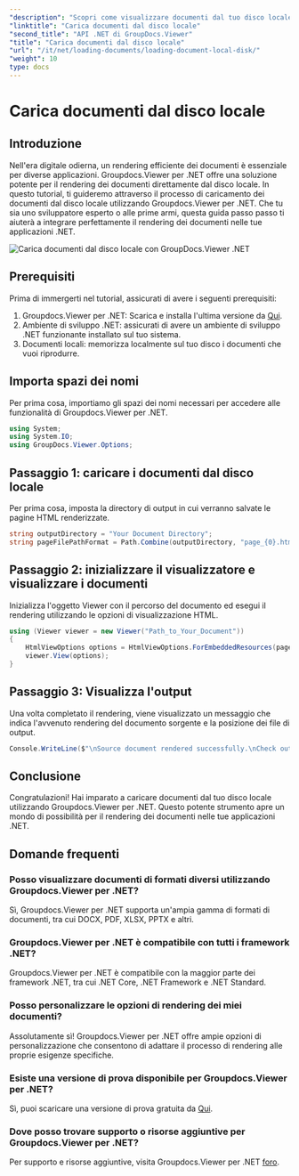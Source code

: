 ```yaml
---
"description": "Scopri come visualizzare documenti dal tuo disco locale in modo fluido utilizzando Groupdocs.Viewer per .NET. Migliora le tue applicazioni .NET con un'elaborazione efficiente dei documenti."
"linktitle": "Carica documenti dal disco locale"
"second_title": "API .NET di GroupDocs.Viewer"
"title": "Carica documenti dal disco locale"
"url": "/it/net/loading-documents/loading-document-local-disk/"
"weight": 10
type: docs
---
```

# Carica documenti dal disco locale

## Introduzione
Nell'era digitale odierna, un rendering efficiente dei documenti è essenziale per diverse applicazioni. Groupdocs.Viewer per .NET offre una soluzione potente per il rendering dei documenti direttamente dal disco locale. In questo tutorial, ti guideremo attraverso il processo di caricamento dei documenti dal disco locale utilizzando Groupdocs.Viewer per .NET. Che tu sia uno sviluppatore esperto o alle prime armi, questa guida passo passo ti aiuterà a integrare perfettamente il rendering dei documenti nelle tue applicazioni .NET.

![Carica documenti dal disco locale con GroupDocs.Viewer .NET](/viewer/loading-documents/load-documents-from-local-disk.png)

## Prerequisiti
Prima di immergerti nel tutorial, assicurati di avere i seguenti prerequisiti:
1. Groupdocs.Viewer per .NET: Scarica e installa l'ultima versione da [Qui](https://releases.groupdocs.com/viewer/net/).
2. Ambiente di sviluppo .NET: assicurati di avere un ambiente di sviluppo .NET funzionante installato sul tuo sistema.
3. Documenti locali: memorizza localmente sul tuo disco i documenti che vuoi riprodurre.

## Importa spazi dei nomi
Per prima cosa, importiamo gli spazi dei nomi necessari per accedere alle funzionalità di Groupdocs.Viewer per .NET.
```csharp
using System;
using System.IO;
using GroupDocs.Viewer.Options;
```
## Passaggio 1: caricare i documenti dal disco locale
Per prima cosa, imposta la directory di output in cui verranno salvate le pagine HTML renderizzate.
```csharp
string outputDirectory = "Your Document Directory";
string pageFilePathFormat = Path.Combine(outputDirectory, "page_{0}.html");
```
## Passaggio 2: inizializzare il visualizzatore e visualizzare i documenti
Inizializza l'oggetto Viewer con il percorso del documento ed esegui il rendering utilizzando le opzioni di visualizzazione HTML.
```csharp
using (Viewer viewer = new Viewer("Path_to_Your_Document"))
{
    HtmlViewOptions options = HtmlViewOptions.ForEmbeddedResources(pageFilePathFormat);
    viewer.View(options);
}
```
## Passaggio 3: Visualizza l'output
Una volta completato il rendering, viene visualizzato un messaggio che indica l'avvenuto rendering del documento sorgente e la posizione dei file di output.
```csharp
Console.WriteLine($"\nSource document rendered successfully.\nCheck output in {outputDirectory}.");
```

## Conclusione
Congratulazioni! Hai imparato a caricare documenti dal tuo disco locale utilizzando Groupdocs.Viewer per .NET. Questo potente strumento apre un mondo di possibilità per il rendering dei documenti nelle tue applicazioni .NET.
## Domande frequenti
### Posso visualizzare documenti di formati diversi utilizzando Groupdocs.Viewer per .NET?
Sì, Groupdocs.Viewer per .NET supporta un'ampia gamma di formati di documenti, tra cui DOCX, PDF, XLSX, PPTX e altri.
### Groupdocs.Viewer per .NET è compatibile con tutti i framework .NET?
Groupdocs.Viewer per .NET è compatibile con la maggior parte dei framework .NET, tra cui .NET Core, .NET Framework e .NET Standard.
### Posso personalizzare le opzioni di rendering dei miei documenti?
Assolutamente sì! Groupdocs.Viewer per .NET offre ampie opzioni di personalizzazione che consentono di adattare il processo di rendering alle proprie esigenze specifiche.
### Esiste una versione di prova disponibile per Groupdocs.Viewer per .NET?
Sì, puoi scaricare una versione di prova gratuita da [Qui](https://releases.groupdocs.com/).
### Dove posso trovare supporto o risorse aggiuntive per Groupdocs.Viewer per .NET?
Per supporto e risorse aggiuntive, visita Groupdocs.Viewer per .NET [foro](https://forum.groupdocs.com/c/viewer/9).